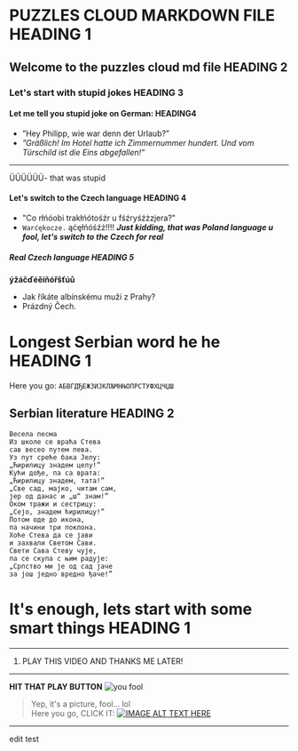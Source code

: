 # PUZZLES CLOUD MARKDOWN FILE HEADING 1
## Welcome to the puzzles cloud md file HEADING 2
### Let's start with stupid jokes HEADING 3
#### **Let me tell you stupid joke on German:  HEADING4**
* ”Hey Philipp, wie war denn der Urlaub?”
* _”Gräßlich! Im Hotel hatte ich Zimmernummer hundert. Und vom Türschild ist die Eins abgefallen!”_
* * * 
ÜÜÜÜÜÜ- that was stupid
#### Let's switch to the Czech language HEADING 4
* "Co rłńóobi trakłńótośźr u fśźryśźżzjera?"
* `Warćękocze.`
ąćęłńóśźż!!!!
**_Just kidding, that was Poland language u fool, let's switch to the Czech for real_**
##### Real Czech language HEADING 5
[comment]: <> (This is a comment, it will not be wisible to the other people - I think, so in case of that, Czech people are stupid, look at their special letters bellow...)
**ýžáčďéěíňóřšťúů**
- Jak říkáte albínskému muži z Prahy?
- Prázdný Čech.
# Longest Serbian word he he HEADING 1
Here you go: `АБВГДЂЕЖЗИЈКЛЉМНЊОПРСТУФХЦЧЏШ`
## Serbian literature HEADING 2
```
Весела песма
Из школе се враћа Стева
сав весео путем пева.
Уз пут среће бака Јелу:
„Ћирилицу знадем целу!”
Кући дође, па са врата:
„Ћирилицу знадем, тата!”
„Све сад, мајко, читам сам,
јер од данас и „ш“ знам!”
Оком тражи и сестрицу:
„Сејо, знадем ћирилицу!”
Потом оде до икона,
па начини три поклона.
Хоће Стева да се јави
и захвали Светом Сави.
Свети Сава Стеву чује,
па се скупа с њим радује:
„Српство ми је од сад јаче
за још једно вредно ђаче!”
```
# It's enough, lets start with some smart things HEADING 1
***
1. PLAY THIS VIDEO AND THANKS ME LATER!
---
**HIT THAT PLAY BUTTON**
![you fool](https://i.ytimg.com/vi/VMz03v4dxz4/maxresdefault.jpg)
> Yep, it's a picture, fool... lol\
> Here you go, CLICK IT:
[![IMAGE ALT TEXT HERE](http://img.youtube.com/vi/YOUTUBE_VIDEO_ID_HERE/0.jpg)](https://media.tenor.com/images/d92add9928fcfe998db445324734b449/tenor.gif)
---
edit test
